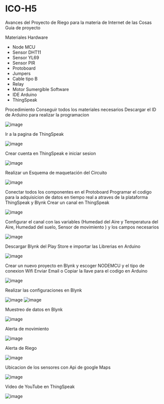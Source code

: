 # ICO-H5
Avances del Proyecto de Riego para la materia de Internet de las Cosas
Guia de proyecto 

Materiales 
Hardware
- Node MCU
- Sensor DHT11
- Sensor YL69
- Sensor PIR
- Protoboard
- Jumpers
- Cable tipo B
- Relay
- Motor Sumergible
Software 
- IDE Arduino 
- ThingSpeak

Procedimiento
Conseguir todos los materiales necesarios
Descargar el ID de Arduino para realizar la programacion 

![image](https://user-images.githubusercontent.com/45986551/122448886-3c9c5880-cf73-11eb-84bf-5a794d30c3d8.png)

Ir a la pagina de ThingSpeak

![image](https://user-images.githubusercontent.com/45986551/122449041-6c4b6080-cf73-11eb-9173-ceb39a87c2cc.png)

Crear cuenta en ThingSpeak e iniciar sesion

![image](https://user-images.githubusercontent.com/45986551/122847664-27f2f400-d2d6-11eb-8fa0-afd4be755f20.png)

Realizar un Esquema de maquetación del Circuito

![image](https://user-images.githubusercontent.com/45986551/122698773-ff0b2a00-d215-11eb-8f15-bffc0224f5eb.png)

Conectar todos los componentes en el Protoboard
Programar el codigo para la adquisicion de datos en tiempo real a atraves de la plataforma ThingSpeak y Blynk 
Crear un canal en ThingSpeak 

![image](https://user-images.githubusercontent.com/45986551/122847760-4822b300-d2d6-11eb-9abe-6e2312a28e16.png)

Configurar el canal con las variables (Humedad del Aire y Temperatura del Aire, Humedad del suelo, Sensor de movimiento ) y los campos necesarios 

![image](https://user-images.githubusercontent.com/45986551/122694038-222fdc80-d20a-11eb-8f52-d12ea49fc9c2.png)

Descargar Blynk del Play Store e importar las Librerias en Arduino

![image](https://user-images.githubusercontent.com/45986551/122847873-7c966f00-d2d6-11eb-843a-fa87166cd4ee.png)

Crear un nuevo proyecto en Blynk y escoger NODEMCU y el tipo de conexion Wifi 
Enviar Email o Copiar la llave para el codigo en Arduino

![image](https://user-images.githubusercontent.com/45986551/122848038-c717eb80-d2d6-11eb-87b2-4c1adabea5fc.png)

Realizar las configuraciones en Blynk 

![image](https://user-images.githubusercontent.com/45986551/122848097-e282f680-d2d6-11eb-9859-6ae59d92a999.png)
![image](https://user-images.githubusercontent.com/45986551/122848124-e9116e00-d2d6-11eb-9ac7-64c677dc291b.png)

Muestreo de datos en Blynk 

![image](https://user-images.githubusercontent.com/45986551/122848146-f75f8a00-d2d6-11eb-9d1a-82c9640f57e8.png)

Alerta de movimiento 

![image](https://user-images.githubusercontent.com/45986551/122848207-13632b80-d2d7-11eb-9c1b-9468a024a79d.png)

Alerta de Riego

![image](https://user-images.githubusercontent.com/45986551/122848212-18c07600-d2d7-11eb-9652-6114eddd4e13.png)

Ubicacion de los sensores con Api de google Maps

![image](https://user-images.githubusercontent.com/45986551/123174867-d326b900-d44e-11eb-8675-21e265ba9378.png)

Video de YouTube en ThingSpeak

![image](https://user-images.githubusercontent.com/45986551/123175724-3c5afc00-d450-11eb-9926-708ecfec8215.png)




